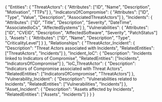 {
  "Entities": {
    "ThreatActors": {
      "Attributes": ["ID", "Name", "Description", "Motivation", "TTPs"]
    },
    "IndicatorsOfCompromise": {
      "Attributes": ["ID", "Type", "Value", "Description", "AssociatedThreatActors"]
    },
    "Incidents": {
      "Attributes": ["ID", "Title", "Description", "Severity", "DateTime", "AssociatedIoCs", "AffectedSystems"]
    },
    "Vulnerabilities": {
      "Attributes": ["ID", "CVEID", "Description", "AffectedSoftware", "Severity", "PatchStatus"]
    },
    "Assets": {
      "Attributes": ["ID", "Name", "Description", "Type", "CriticalityLevel"]
    }
  },
  "Relationships": {
    "ThreatActor_Incident": {
      "Description": "Threat Actors associated with Incidents",
      "RelatedEntities": ["ThreatActors", "Incidents"]
    },
    "Incident_IoC": {
      "Description": "Incidents linked to Indicators of Compromise",
      "RelatedEntities": ["Incidents", "IndicatorsOfCompromise"]
    },
    "IoC_ThreatActor": {
      "Description": "Indicators of Compromise associated with Threat Actors",
      "RelatedEntities": ["IndicatorsOfCompromise", "ThreatActors"]
    },
    "Vulnerability_Incident": {
      "Description": "Vulnerabilities related to Incidents",
      "RelatedEntities": ["Vulnerabilities", "Incidents"]
    },
    "Asset_Incident": {
      "Description": "Assets affected by Incidents",
      "RelatedEntities": ["Assets", "Incidents"]
    }
  }
}
